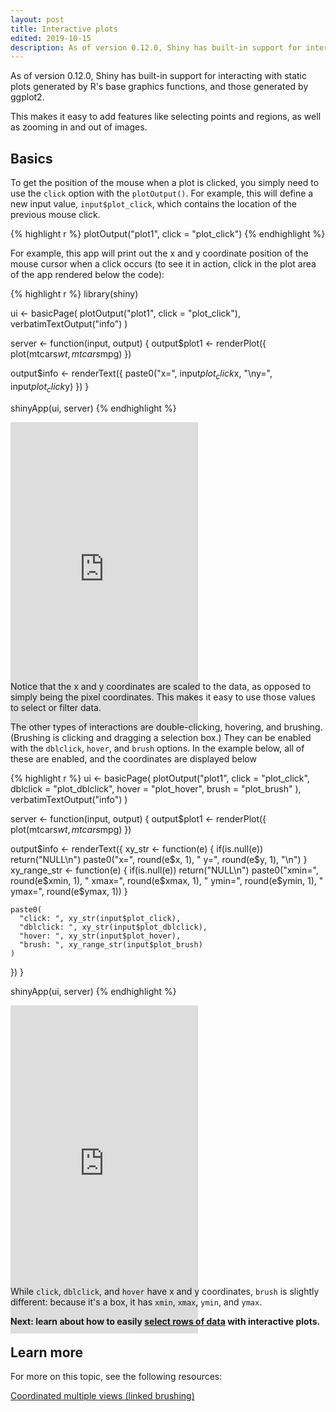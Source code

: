 ```yaml
---
layout: post
title: Interactive plots
edited: 2019-10-15
description: As of version 0.12.0, Shiny has built-in support for interacting with static plots generated by R's base graphics functions, and those generated by ggplot2.
---
```


As of version 0.12.0, Shiny has built-in support for interacting with static plots generated by R's base graphics functions, and those generated by ggplot2.

This makes it easy to add features like selecting points and regions, as well as zooming in and out of images.

## Basics

To get the position of the mouse when a plot is clicked, you simply need to use the `click` option with the `plotOutput()`. For example, this will define a new input value, `input$plot_click`, which contains the location of the previous mouse click.

{% highlight r %}
plotOutput("plot1", click = "plot_click")
{% endhighlight %}

For example, this app will print out the x and y coordinate position of the mouse cursor when a click occurs (to see it in action, click in the plot area of the app rendered below the code):

{% highlight r %}
library(shiny)

ui <- basicPage(
  plotOutput("plot1", click = "plot_click"),
  verbatimTextOutput("info")
)

server <- function(input, output) {
  output$plot1 <- renderPlot({
    plot(mtcars$wt, mtcars$mpg)
  })

  output$info <- renderText({
    paste0("x=", input$plot_click$x, "\ny=", input$plot_click$y)
  })
}

shinyApp(ui, server)
{% endhighlight %}

<iframe src="https://gallery.shinyapps.io/096-plot-interaction-article-1" frameborder="no" class="scale80" height="490px" style="margin-bottom: -90px;"></iframe>

Notice that the x and y coordinates are scaled to the data, as opposed to simply being the pixel coordinates. This makes it easy to use those values to select or filter data.

The other types of interactions are double-clicking, hovering, and brushing. (Brushing is clicking and dragging a selection box.) They can be enabled with the `dblclick`, `hover`, and `brush` options. In the example below, all of these are enabled, and the coordinates are displayed below

{% highlight r %}
ui <- basicPage(
  plotOutput("plot1",
    click = "plot_click",
    dblclick = "plot_dblclick",
    hover = "plot_hover",
    brush = "plot_brush"
  ),
  verbatimTextOutput("info")
)

server <- function(input, output) {
  output$plot1 <- renderPlot({
    plot(mtcars$wt, mtcars$mpg)
  })

  output$info <- renderText({
    xy_str <- function(e) {
      if(is.null(e)) return("NULL\n")
      paste0("x=", round(e$x, 1), " y=", round(e$y, 1), "\n")
    }
    xy_range_str <- function(e) {
      if(is.null(e)) return("NULL\n")
      paste0("xmin=", round(e$xmin, 1), " xmax=", round(e$xmax, 1), 
             " ymin=", round(e$ymin, 1), " ymax=", round(e$ymax, 1))
    }

    paste0(
      "click: ", xy_str(input$plot_click),
      "dblclick: ", xy_str(input$plot_dblclick),
      "hover: ", xy_str(input$plot_hover),
      "brush: ", xy_range_str(input$plot_brush)
    )
  })
}

shinyApp(ui, server)
{% endhighlight %}

<iframe src="https://gallery.shinyapps.io/097-plot-interaction-article-2" frameborder="no" class="scale80" height="525px" style="margin-bottom: -90px;"></iframe>

While `click`, `dblclick`, and `hover` have x and y coordinates, `brush` is slightly different: because it's a box, it has `xmin`, `xmax`, `ymin`, and `ymax`.

**Next: learn about how to easily [select rows of data](selecting-rows-of-data.html) with interactive plots.**

## Learn more

For more on this topic, see the following resources:

[<i class="fas fa-play-circle fa-lg" aria-hidden="true"></i> Coordinated multiple views (linked brushing)](https://resources.rstudio.com/shiny-developer-conference/shinydevcon-brushing-ggvis-winstonchang-1080p)
